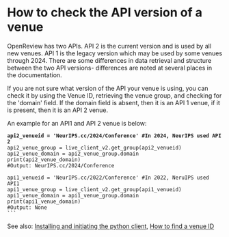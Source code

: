 # How to check the API version of a venue

OpenReview has two APIs. API 2 is the current version and is used by all new venues. API 1 is the legacy version which may be used by some venues through 2024. There are some differences in data retrieval and structure between the two API versions-  differences are noted at several places in the documentation.&#x20;

If you are not sure what version of the API your venue is using, you can check it by using the Venue ID, retrieving the venue group, and checking for the 'domain' field. If the domain field is absent, then it is an API 1 venue, if it is present, then it is an API 2 venue.&#x20;

An example for an API1 and API 2 venue is below:

<pre class="language-python"><code class="lang-python"><strong>api2_venueid = 'NeurIPS.cc/2024/Conference' #In 2024, NeurIPS used API 2
</strong>api2_venue_group = live_client_v2.get_group(api2_venueid)
api2_venue_domain = api2_venue_group.domain
print(api2_venue_domain) 
#Output: NeurIPS.cc/2024/Conference

api1_venueid = 'NeurIPS.cc/2022/Conference' #In 2022, NeruIPS used API1
api1_venue_group = live_client_v2.get_group(api1_venueid)
api1_venue_domain = api1_venue_group.domain
print(api1_venue_domain) 
#Output: None
```
</code></pre>

See also: [Installing and initiating the python client](../../getting-started/using-the-api/installing-and-instantiating-the-python-client.md), [How to find a venue ID](../../getting-started/frequently-asked-questions/how-do-i-find-a-venue-id.md)
